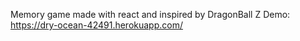 Memory game made with react and inspired by DragonBall Z
Demo:
https://dry-ocean-42491.herokuapp.com/

